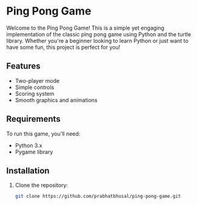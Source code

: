 # Ping Pong Game
Welcome to the Ping Pong Game! This is a simple yet engaging implementation of the classic ping pong game using Python and the turtle library. Whether you're a beginner looking to learn Python or just want to have some fun, this project is perfect for you!

## Features

- Two-player mode
- Simple controls
- Scoring system
- Smooth graphics and animations

## Requirements

To run this game, you'll need:

- Python 3.x
- Pygame library

## Installation

1. Clone the repository:

   ```bash
   git clone https://github.com/prabhatbhusal/ping-pong-game.git

